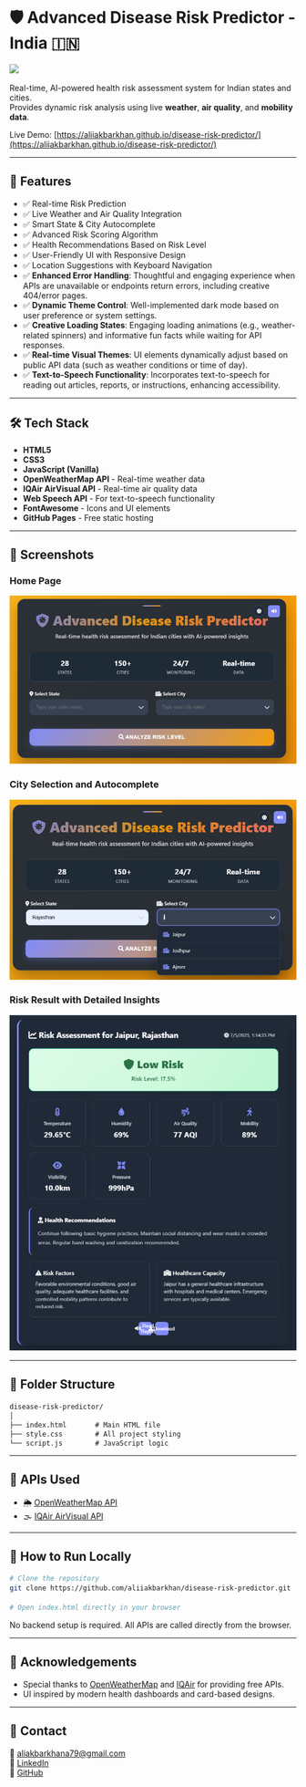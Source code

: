 # 🛡️ Advanced Disease Risk Predictor - India 🇮🇳

<img src = "https://images-wixmp-ed30a86b8c4ca887773594c2.wixmp.com/f/12cbe8a4-f55c-4b40-85bb-d8e1405e7b84/dju79n1-6fd10d90-19ba-4ed5-929a-86f3f6355a06.gif?token=eyJ0eXAiOiJKV1QiLCJhbGciOiJIUzI1NiJ9.eyJzdWIiOiJ1cm46YXBwOjdlMGQxODg5ODIyNjQzNzNhNWYwZDQxNWVhMGQyNmUwIiwiaXNzIjoidXJuOmFwcDo3ZTBkMTg4OTgyMjY0MzczYTVmMGQ0MTVlYTBkMjZlMCIsIm9iaiI6W1t7InBhdGgiOiJcL2ZcLzEyY2JlOGE0LWY1NWMtNGI0MC04NWJiLWQ4ZTE0MDVlN2I4NFwvZGp1NzluMS02ZmQxMGQ5MC0xOWJhLTRlZDUtOTI5YS04NmYzZjYzNTVhMDYuZ2lmIn1dXSwiYXVkIjpbInVybjpzZXJ2aWNlOmZpbGUuZG93bmxvYWQiXX0.7WfU17Tv2cIQ3Te3vdUjZvLYBXM_4MKd0Q5X5A7opc0" />

Real-time, AI-powered health risk assessment system for Indian states and cities.  
Provides dynamic risk analysis using live **weather**, **air quality**, and **mobility data**.

Live Demo: [https://aliiakbarkhan.github.io/disease-risk-predictor/](https://aliiakbarkhan.github.io/disease-risk-predictor/)

-----

## 🚀 Features

  - ✅ Real-time Risk Prediction
  - ✅ Live Weather and Air Quality Integration
  - ✅ Smart State & City Autocomplete
  - ✅ Advanced Risk Scoring Algorithm
  - ✅ Health Recommendations Based on Risk Level
  - ✅ User-Friendly UI with Responsive Design
  - ✅ Location Suggestions with Keyboard Navigation
  - ✅ **Enhanced Error Handling**: Thoughtful and engaging experience when APIs are unavailable or endpoints return errors, including creative 404/error pages.
  - ✅ **Dynamic Theme Control**: Well-implemented dark mode based on user preference or system settings.
  - ✅ **Creative Loading States**: Engaging loading animations (e.g., weather-related spinners) and informative fun facts while waiting for API responses.
  - ✅ **Real-time Visual Themes**: UI elements dynamically adjust based on public API data (such as weather conditions or time of day).
  - ✅ **Text-to-Speech Functionality**: Incorporates text-to-speech for reading out articles, reports, or instructions, enhancing accessibility.

-----

## 🛠️ Tech Stack

  - **HTML5**
  - **CSS3**
  - **JavaScript (Vanilla)**
  - **OpenWeatherMap API** - Real-time weather data
  - **IQAir AirVisual API** - Real-time air quality data
  - **Web Speech API** - For text-to-speech functionality
  - **FontAwesome** - Icons and UI elements
  - **GitHub Pages** - Free static hosting

-----

## 📸 Screenshots

### Home Page

<img src = "https://github.com/aliiakbarkhan/disease-risk-predictor/blob/main/assets/Screenshot%202025-07-05%20131215.png"> </img>

### City Selection and Autocomplete

<img src = "https://github.com/aliiakbarkhan/disease-risk-predictor/blob/main/assets/Screenshot%202025-07-05%20131327.png"> </img>

### Risk Result with Detailed Insights

<img src = "https://github.com/aliiakbarkhan/disease-risk-predictor/blob/main/assets/Screenshot%202025-07-05%20131517.png"> </img>

-----

## 📂 Folder Structure

```
disease-risk-predictor/
│
├── index.html       # Main HTML file
├── style.css        # All project styling
└── script.js        # JavaScript logic
```

-----

## 🔗 APIs Used

  - 🌦️ [OpenWeatherMap API](https://openweathermap.org/api)
  - 🌫️ [IQAir AirVisual API](https://www.iqair.com/world-air-quality)

-----

## 📌 How to Run Locally

```bash
# Clone the repository
git clone https://github.com/aliiakbarkhan/disease-risk-predictor.git

# Open index.html directly in your browser
```

No backend setup is required. All APIs are called directly from the browser.

-----

## 🙌 Acknowledgements

  - Special thanks to [OpenWeatherMap](https://openweathermap.org/) and [IQAir](https://www.iqair.com/) for providing free APIs.
  - UI inspired by modern health dashboards and card-based designs.

-----

## 📣 Contact

📧 aliakbarkhana79@gmail.com  
🔗 [LinkedIn](https://www.linkedin.com/in/aliiakbarkhan)  
🔗 [GitHub](https://github.com/aliiakbarkhan)
